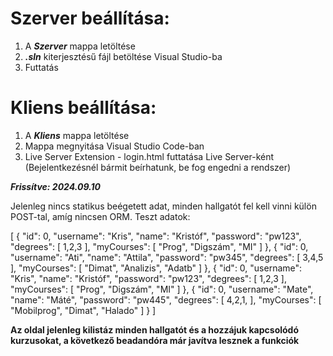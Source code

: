 # **Szerver beállítása:**

1. A ***Szerver*** mappa letöltése
2. ***.sln*** kiterjesztésű fájl betöltése Visual Studio-ba
3. Futtatás

# **Kliens beállítása:**

1. A ***Kliens*** mappa letöltése
2. Mappa megnyitása Visual Studio Code-ban
3. Live Server Extension - login.html  futtatása Live Server-ként (Bejelentkezésnél bármit beírhatunk, be fog engedni a rendszer)

***Frissítve: 2024.09.10***

Jelenleg nincs statikus beégetett adat, minden hallgatót fel kell vinni külön POST-tal, amíg nincsen ORM.
Teszt adatok:

[
{
  "id": 0,
  "username": "Kris",
  "name": "Kristóf",
  "password": "pw123",
  "degrees": [
    1,2,3
  ],
  "myCourses": [
    "Prog", "Digszám", "MI"
  ]
},
{
  "id": 0,
  "username": "Ati",
  "name": "Attila",
  "password": "pw345",
  "degrees": [
    3,4,5
  ],
  "myCourses": [
    "Dimat", "Analizis", "Adatb"
  ]
},
{
  "id": 0,
  "username": "Kris",
  "name": "Kristóf",
  "password": "pw123",
  "degrees": [
    1,2,3
  ],
  "myCourses": [
    "Prog", "Digszám", "MI"
  ]
},
{
  "id": 0,
  "username": "Mate",
  "name": "Máté",
  "password": "pw445",
  "degrees": [
    4,2,1,
  ],
  "myCourses": [
    "Mobilprog", "Dimat", "Halado"
  ]
}
]


**Az oldal jelenleg kilistáz minden hallgatót és a hozzájuk kapcsolódó kurzusokat, a következő beadandóra már javítva lesznek a funkciók**
